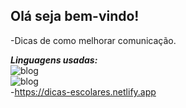 
<h2>Olá seja bem-vindo!</h2>

-Dicas de como melhorar comunicação.

***Linguagens usadas:*** <br>
![blog](https://img.shields.io/badge/HTML5-E34F26?style=for-the-badge&logo=html5&logoColor=white) 
<br>
![blog](https://img.shields.io/badge/CSS3-1572B6?style=for-the-badge&logo=css3&logoColor=white) 
<br>
-https://dicas-escolares.netlify.app
